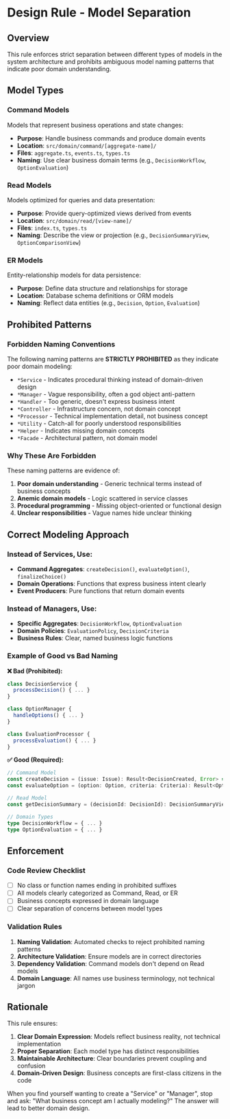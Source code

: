 # Design Rule - Model Separation

## Overview

This rule enforces strict separation between different types of models in the system architecture and prohibits ambiguous model naming patterns that indicate poor domain understanding.

## Model Types

### Command Models
Models that represent business operations and state changes:
- **Purpose**: Handle business commands and produce domain events
- **Location**: `src/domain/command/[aggregate-name]/`
- **Files**: `aggregate.ts`, `events.ts`, `types.ts`
- **Naming**: Use clear business domain terms (e.g., `DecisionWorkflow`, `OptionEvaluation`)

### Read Models  
Models optimized for queries and data presentation:
- **Purpose**: Provide query-optimized views derived from events
- **Location**: `src/domain/read/[view-name]/`
- **Files**: `index.ts`, `types.ts`
- **Naming**: Describe the view or projection (e.g., `DecisionSummaryView`, `OptionComparisonView`)

### ER Models
Entity-relationship models for data persistence:
- **Purpose**: Define data structure and relationships for storage
- **Location**: Database schema definitions or ORM models
- **Naming**: Reflect data entities (e.g., `Decision`, `Option`, `Evaluation`)

## Prohibited Patterns

### Forbidden Naming Conventions
The following naming patterns are **STRICTLY PROHIBITED** as they indicate poor domain modeling:

- `*Service` - Indicates procedural thinking instead of domain-driven design
- `*Manager` - Vague responsibility, often a god object anti-pattern
- `*Handler` - Too generic, doesn't express business intent
- `*Controller` - Infrastructure concern, not domain concept
- `*Processor` - Technical implementation detail, not business concept
- `*Utility` - Catch-all for poorly understood responsibilities
- `*Helper` - Indicates missing domain concepts
- `*Facade` - Architectural pattern, not domain model

### Why These Are Forbidden
These naming patterns are evidence of:
1. **Poor domain understanding** - Generic technical terms instead of business concepts
2. **Anemic domain models** - Logic scattered in service classes
3. **Procedural programming** - Missing object-oriented or functional design
4. **Unclear responsibilities** - Vague names hide unclear thinking

## Correct Modeling Approach

### Instead of Services, Use:
- **Command Aggregates**: `createDecision()`, `evaluateOption()`, `finalizeChoice()`
- **Domain Operations**: Functions that express business intent clearly
- **Event Producers**: Pure functions that return domain events

### Instead of Managers, Use:
- **Specific Aggregates**: `DecisionWorkflow`, `OptionEvaluation`
- **Domain Policies**: `EvaluationPolicy`, `DecisionCriteria`
- **Business Rules**: Clear, named business logic functions

### Example of Good vs Bad Naming

**❌ Bad (Prohibited):**
```typescript
class DecisionService {
  processDecision() { ... }
}

class OptionManager {
  handleOptions() { ... }
}

class EvaluationProcessor {
  processEvaluation() { ... }
}
```

**✅ Good (Required):**
```typescript
// Command Model
const createDecision = (issue: Issue): Result<DecisionCreated, Error> => { ... }
const evaluateOption = (option: Option, criteria: Criteria): Result<OptionEvaluated, Error> => { ... }

// Read Model
const getDecisionSummary = (decisionId: DecisionId): DecisionSummaryView => { ... }

// Domain Types
type DecisionWorkflow = { ... }
type OptionEvaluation = { ... }
```

## Enforcement

### Code Review Checklist
- [ ] No class or function names ending in prohibited suffixes
- [ ] All models clearly categorized as Command, Read, or ER
- [ ] Business concepts expressed in domain language
- [ ] Clear separation of concerns between model types

### Validation Rules
1. **Naming Validation**: Automated checks to reject prohibited naming patterns
2. **Architecture Validation**: Ensure models are in correct directories
3. **Dependency Validation**: Command models don't depend on Read models
4. **Domain Language**: All names use business terminology, not technical jargon

## Rationale

This rule ensures:
1. **Clear Domain Expression**: Models reflect business reality, not technical implementation
2. **Proper Separation**: Each model type has distinct responsibilities
3. **Maintainable Architecture**: Clear boundaries prevent coupling and confusion
4. **Domain-Driven Design**: Business concepts are first-class citizens in the code

When you find yourself wanting to create a "Service" or "Manager", stop and ask: "What business concept am I actually modeling?" The answer will lead to better domain design.